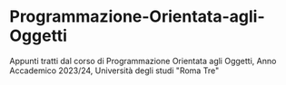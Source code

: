 # Programmazione-Orientata-agli-Oggetti
Appunti tratti dal corso di Programmazione Orientata agli Oggetti, Anno Accademico 2023/24, Università degli studi "Roma Tre"
